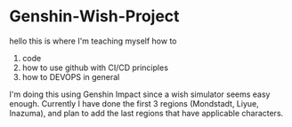 # Genshin-Wish-Project
hello this is where I'm teaching myself how to
1. code
2. how to use github with CI/CD principles
3. how to DEVOPS in general

I'm doing this using Genshin Impact since a wish simulator seems easy enough.
Currently I have done the first 3 regions (Mondstadt, Liyue, Inazuma), and plan to add the last regions that have applicable characters.
